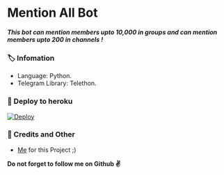 # Mention All Bot
_**This bot can mention members upto 10,000 in groups and can mention members upto 200 in channels !**_

### 🏷 Infomation
- Language: Python.
- Telegram Library: Telethon.

### 🚀 Deploy to heroku
[![Deploy](https://www.herokucdn.com/deploy/button.svg)](https://heroku.com/deploy?template=https://github.com/King09999/MentionAllBot)

### 🎯 Credits and Other
- [Me](https://github.com/AnjanaMadu) for this Project ;)

**Do not forget to follow me on Github ✌️**
